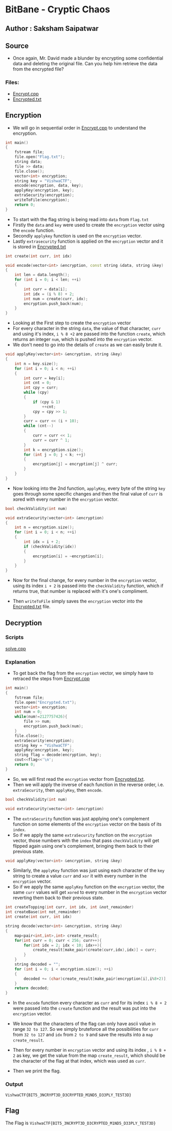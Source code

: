 # BitBane - Cryptic Chaos
## Author : Saksham Saipatwar

## Source

- Once again, Mr. David made a blunder by encrypting some confidential data and deleting the original file. Can you help him retrieve the data from the encrypted file?

### Files:
- [Encrypt.cpp](Encrypt.cpp)
- [Encrypted.txt](Encrypted.txt)

## Encryption
- We will go in sequential order in [Encrypt.cpp](Encrypt.cpp) to understand the encryption.

``` cpp
int main()
{
    fstream file;
    file.open("Flag.txt");
    string data;
    file >> data;
    file.close();
    vector<int> encryption;
    string key = "VishwaCTF";
    encode(encryption, data, key);
    applyKey(encryption, key);
    extraSecurity(encryption);
    writeToFile(encryption);
    return 0;
}
```
- To start with the flag string is being read into `data` from `Flag.txt`
- Firstly the `data` and `key` were used to create the `encryption` vector using the `encode` function.
- Secondly `applykey` function is used on the `encryption` vector.
- Lastly `extrasecurity` function is applied on the `encryption` vector and it is stored in [Encrypted.txt](Encrypted.txt)

``` cpp
int create(int curr, int idx)

void encode(vector<int> &encryption, const string &data, string &key)
{
    int len = data.length();
    for (int i = 0; i < len; ++i)
    {
        int curr = data[i];
        int idx = (i % 8) + 2;
        int num = create(curr, idx);
        encryption.push_back(num);
    }
}
```
- Looking at the First step to create the `encryption` vector
- For every character in the string `data`, the value of that character, `curr` and using it's index, `i % 8 +2` are passed into the function `create`, which returns an integer `num`, which is pushed into the `encryption` vector.
- We don't need to go into the details of `create` as we can easily brute it.

``` cpp
void applyKey(vector<int> &encryption, string &key)
{
    int n = key.size();
    for (int i = 0; i < n; ++i)
    {
        int curr = key[i];
        int cnt = 0;
        int cpy = curr;
        while (cpy)
        {
            if (cpy & 1)
                ++cnt;
            cpy = cpy >> 1;
        }
        curr = curr << (i + 10);
        while (cnt--)
        {
            curr = curr << 1;
            curr = curr ^ 1;
        }
        int k = encryption.size();
        for (int j = 0; j < k; ++j)
        {
            encryption[j] = encryption[j] ^ curr;
        }
    }
}
```
- Now looking into the 2nd function, `applyKey`, every byte of the string `key` goes through some specific changes and then the final value of `curr` is xored with every number in the `encryption` vector.

``` cpp
bool checkValidity(int num)

void extraSecurity(vector<int> &encryption)
{
    int n = encryption.size();
    for (int i = 0; i < n; ++i)
    {
        int idx = i + 2;
        if (checkValidity(idx))
        {
            encryption[i] = ~encryption[i];
        }
    }
}
```
- Now for the final change, for every number in the `encryption` vector, using its index `i + 2` is passed into the `checkValidity` function, which if returns true, that number is replaced with it's one's compliment.

- Then `writeToFile` simply saves the `encryption` vector into the [Encrypted.txt](Encrypted.txt) file.


## Decryption
### Scripts
[solve.cpp](solve.cpp)

### Explanation

- To get back the flag from the `encryption` vector, we simply have to retraced the steps from [Encrypt.cpp](Encrypt.cpp)

``` cpp
int main()
{
    fstream file;
    file.open("Encrypted.txt");
    vector<int> encryption;
    int num = 0;
    while(num!=2127757426){
        file >> num;
        encryption.push_back(num);
    }
    file.close();
    extraSecurity(encryption);
    string key = "VishwaCTF";
    applyKey(encryption, key);
    string flag = decode(encryption, key);
    cout<<flag<<'\n';
    return 0;
}
```
- So, we will first read the `encryption` vector from [Encrypted.txt](Encrypted.txt).
- Then we will apply the inverse of each function in the reverse order, i.e. `extraSecurity`, then `applyKey`, then `encode`.

``` cpp
bool checkValidity(int num)

void extraSecurity(vector<int> &encryption)
```
- The `extraSecurity` function was just applying one's complement function on some elements of the `encryption` vector on the basis of its `index`. 
- So if we apply the same `extraSecurity` function on the `encryption` vector, those numbers with the `index` that pass `checkValidity` will get flipped again using one's complement, bringing them back to their previous state.

``` cpp
void applyKey(vector<int> &encryption, string &key)
```
- Similarly, the `applyKey` function was just using each character of the `key` string to create a value `curr` and `xor` it with every number in the `encryption` vector.
- So if we apply the same `applyKey` function on the `encryption` vector, the same `curr` values will get `xored` to every number in the `encryption` vector reverting them back to their previous state.

``` cpp
int createTopping(int curr, int idx, int &not_remainder)
int createBase(int not_remainder)
int create(int curr, int idx)

string decode(vector<int> &encryption, string &key)
{
    map<pair<int,int>,int> create_result;
    for(int curr = 0; curr < 256; curr++){
        for(int idx = 2; idx < 10; idx++){
            create_result[make_pair(create(curr,idx),idx)] = curr;
        }
    }
    string decoded = "";
    for (int i = 0; i < encryption.size(); ++i)
    {
        decoded += (char)create_result[make_pair(encryption[i],i%8+2)];
    }
    return decoded;
}
```
- In the `encode` function every character as `curr` and for its index `i % 8 + 2` were passed into the `create` function and the result was put into the `encryption` vector.
- We know that the characters of the flag can only have ascii value in range `32 to 127`. So we simply bruteforce all the possibilities for `curr` from `32 to 127` and `idx` from `2 to 9` and save the results into a `map create_result`.
- Then for every number in `encryption` vector and using its index , `i % 8 + 2` as key, we get the value from the map `create_result`, which should be the character of the flag at that index, which was used as `curr`.

- Then we print the flag.

### Output

``` 
VishwaCTF{BIT5_3NCRYPT3D_D3CRYPTED_M1ND5_D33PLY_TE5T3D}
```

## Flag

The Flag is `VishwaCTF{BIT5_3NCRYPT3D_D3CRYPTED_M1ND5_D33PLY_TE5T3D}`